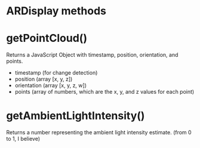 # ARDisplay methods

# getPointCloud()

Returns a JavaScript Object with timestamp, position, orientation, and points.
- timestamp (for change detection)
- position (array [x, y, z])
- orientation (array [x, y, z, w])
- points (array of numbers, which are the x, y, and z values for each point)

# getAmbientLightIntensity()

Returns a number representing the ambient light intensity estimate. (from 0 to 1, I believe)
